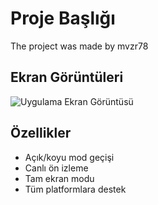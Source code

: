 
# Proje Başlığı

The project was made by mvzr78

## Ekran Görüntüleri

![Uygulama Ekran Görüntüsü](https://via.placeholder.com/468x300?text=https://raw.githubusercontent.com/muhammetuslu78/test/main/ss/Ekran%20g%C3%B6r%C3%BCnt%C3%BCs%C3%BC%202023-09-05%20191329.png)

  
## Özellikler

- Açık/koyu mod geçişi
- Canlı ön izleme
- Tam ekran modu
- Tüm platformlara destek